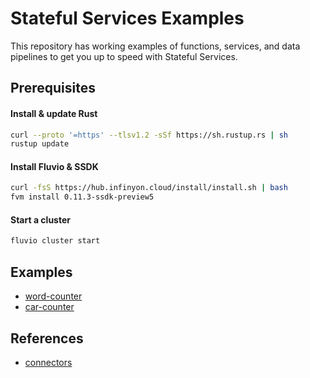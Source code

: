 # Stateful Services Examples

This repository has working examples of functions, services, and data pipelines to get you up to speed with Stateful Services.

## Prerequisites

#### Install & update Rust

```bash
curl --proto '=https' --tlsv1.2 -sSf https://sh.rustup.rs | sh
rustup update
```

#### Install Fluvio & SSDK

```bash
curl -fsS https://hub.infinyon.cloud/install/install.sh | bash
fvm install 0.11.3-ssdk-preview5
```

#### Start a cluster

```bash
fluvio cluster start
```

## Examples

* [word-counter](/word-counter/)
* [car-counter](/car-counter/)


## References
* [connectors](connectors.md)
